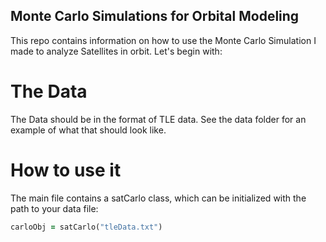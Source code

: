 ## Monte Carlo Simulations for Orbital Modeling

This repo contains information on how to use the Monte Carlo Simulation I made to analyze Satellites in orbit. Let's begin with:

# The Data

The Data should be in the format of TLE data. See the data folder for an example of what that should look like.

# How to use it

The main file contains a satCarlo class, which can be initialized with the path to your data file:

``` Ruby
carloObj = satCarlo("tleData.txt")
```

